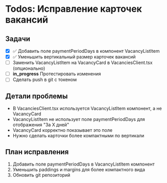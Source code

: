 # Todos: Исправление карточек вакансий

## Задачи
- [x] ✅ Добавить поле paymentPeriodDays в компонент VacancyListItem
- [x] ✅ Уменьшить вертикальный размер карточек вакансий
- [ ] Заменить VacancyListItem на VacancyCard в VacanciesClient.tsx (опционально)
- [ ] **in_progress** Протестировать изменения
- [ ] Сделать push в git с токеном

## Детали проблемы
- В VacanciesClient.tsx используется VacancyListItem компонент, а не VacancyCard
- VacancyListItem не использует поле paymentPeriodDays для отображения "За X дней"
- VacancyCard корректно показывает это поле
- Нужно сделать карточки более компактными по вертикали

## План исправления
1. Добавить поле paymentPeriodDays в VacancyListItem компонент
2. Уменьшить paddings и margins для более компактного вида
3. Обновить git репозиторий
